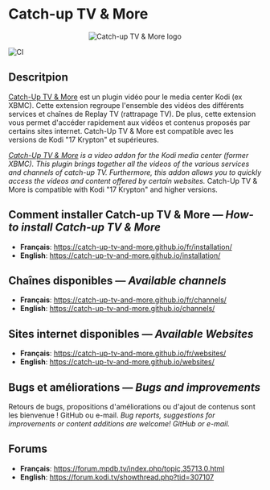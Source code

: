 # Catch-up TV & More

<p align="center">
  <img src="https://github.com/Catch-up-TV-and-More/plugin.video.catchuptvandmore/raw/dev/icon.png" alt="Catch-up TV & More logo">
</p>

![CI](https://github.com/Catch-up-TV-and-More/plugin.video.catchuptvandmore/workflows/CI/badge.svg?branch=dev)

## Descritpion
[Catch-Up TV & More](https://kodi.tv/addon/plugins-video-add-ons/catch-tv-more) est un plugin vidéo pour le media center Kodi (ex XBMC).
Cette extension regroupe l'ensemble des vidéos des différents services et chaînes de Replay TV (rattrapage TV). De plus, cette extension vous permet d'accéder rapidement aux vidéos et contenus proposés par certains sites internet.
Catch-Up TV & More est compatible avec les versions de Kodi "17 Krypton" et supérieures.

*[Catch-Up TV & More](https://kodi.tv/addon/plugins-video-add-ons/catch-tv-more) is a video addon for the Kodi media center (former XBMC).*
*This plugin brings together all the videos of the various services and channels of catch-up TV. Furthermore, this addon allows you to quickly access the videos and content offered by certain websites.*
Catch-Up TV & More is compatible with Kodi "17 Krypton" and higher versions.

## Comment installer Catch-up TV & More — *How-to install Catch-up TV & More*

* **Français**: <https://catch-up-tv-and-more.github.io/fr/installation/>
* **English**: <https://catch-up-tv-and-more.github.io/installation/>

## Chaînes disponibles — *Available channels*

* **Français**: <https://catch-up-tv-and-more.github.io/fr/channels/>
* **English**: <https://catch-up-tv-and-more.github.io/channels/>

## Sites internet disponibles — *Available Websites*

* **Français**: <https://catch-up-tv-and-more.github.io/fr/websites/>
* **English**: <https://catch-up-tv-and-more.github.io/websites/>

## Bugs et améliorations — *Bugs and improvements*
Retours de bugs, propositions d'améliorations ou d'ajout de contenus sont les bienvenue ! GitHub ou e-mail.
*Bug reports, suggestions for improvements or content additions are welcome! GitHub or e-mail.*

## Forums

* **Français**: <https://forum.mpdb.tv/index.php/topic,35713.0.html>
* **English**: <https://forum.kodi.tv/showthread.php?tid=307107>